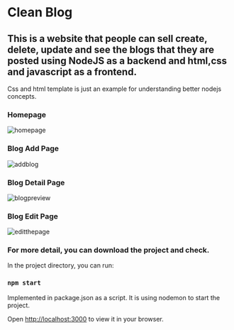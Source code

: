 
# Clean Blog
## This is a website that people can sell create, delete, update and see the blogs that they are posted using NodeJS as a backend and html,css and javascript as a frontend.
Css and html template is just an example for understanding better nodejs concepts.

### Homepage
![homepage](https://user-images.githubusercontent.com/64234211/209406659-400e97f0-5415-4fab-a2e3-4121e186baa0.png)


### Blog Add Page
![addblog](https://user-images.githubusercontent.com/64234211/209406683-5dcda896-43fe-493f-976f-d5cbf49d03e9.png)

### Blog Detail Page
![blogpreview](https://user-images.githubusercontent.com/64234211/209406695-46252bc3-5310-4389-907f-9be9fbeb11ef.png)

### Blog Edit Page
![editthepage](https://user-images.githubusercontent.com/64234211/209406701-c19372b3-04c8-4fe0-bd9d-b58b72112c33.png)

### For more detail, you can download the project and check.

In the project directory, you can run:

### `npm start`
Implemented in package.json as a script. It is using nodemon to start the project.

Open [http://localhost:3000](http://localhost:3000) to view it in your browser.
